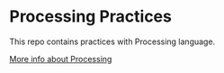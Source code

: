 # Processing Practices

This repo contains practices with Processing language.

[More info about Processing](https://processing.org/)
